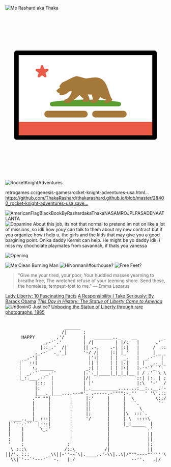 
![Me Rashard aka Thaka](https://pbs.twimg.com/media/GK__WllbQAAMH69?format=jpg&name=large)

<svg id="emoji" viewBox="0 0 72 72" xmlns="http://www.w3.org/2000/svg">
  <g id="color">
    <path fill="#fff" d="M67 17H5.31909V54.8044H67V17Z"/>
    <g>
      <path fill="#5c9e31" fill-rule="evenodd" d="M50.9767 40H21.0233C25.4306 39.3639 30.5453 39 36 39C41.4547 39 46.5694 39.3639 50.9767 40Z" clip-rule="evenodd"/>
      <path fill="#5c9e31" d="M50.9767 40V41C51.5012 41 51.9366 40.5948 51.9741 40.0716C52.0117 39.5484 51.6387 39.0852 51.1195 39.0103L50.9767 40ZM21.0233 40L20.8805 39.0103C20.3614 39.0852 19.9883 39.5484 20.0259 40.0716C20.0634 40.5948 20.4988 41 21.0233 41V40ZM50.9767 39H21.0233V41H50.9767V39ZM36 38C30.5029 38 25.3401 38.3666 20.8805 39.0103L21.1662 40.9897C25.5212 40.3612 30.5878 40 36 40V38ZM51.1195 39.0103C46.6599 38.3666 41.4972 38 36 38V40C41.4122 40 46.4788 40.3612 50.8339 40.9897L51.1195 39.0103Z"/>
    </g>
    <rect x="5" y="48" width="62" height="7" fill="#EA5A47"/>
    <path fill="#EA5A47" stroke="#EA5A47" stroke-linejoin="round" d="M16.5 23L17.0613 24.7275H18.8776L17.4082 25.7951L17.9695 27.5225L16.5 26.4549L15.0305 27.5225L15.5918 25.7951L14.1224 24.7275H15.9387L16.5 23Z"/>
    <path fill="#A57939" stroke="#A57939" stroke-linejoin="round" d="M25.5 32.5L23.5 34L24 34.5L24.8271 34.4503V35.4503C28.4074 35.4503 27.7699 32.8316 30.5 34C30.5 34 29.4151 38.1054 26.9733 38.4315L26.9789 39.0621C28.1505 39.0621 27.3074 39.0403 28.479 39.0403C30.5344 37.752 32.1332 36.5621 33.5 35C34.1926 37.12 36.8577 37.12 35 38.5H36.7574C36.7574 38.5 36.9414 38.3277 37.2588 37.89C37.5762 37.4523 35.962 34.9708 35.962 34.9708C35.962 34.9708 38.5 35.5 39.5 35C38.7039 36.9627 41.4817 38.222 38.5 38.6L39 39H40.5C40.5 39 42.3158 36.7973 42.6319 35.4503C43.1828 38.3454 47.7828 36.6894 45 39H46L47.5 38C45.5794 36 45.9673 28.5227 40.4686 28.5227C37.9686 28.5227 37.5 29 36.5 29C35.5 29 33 28 32 28C31 28 27.8489 29.8594 27.5 30C27.1511 30.1406 26.3271 30.541 26.3271 30.541C25.8271 30.541 24.8271 32.041 24.8271 32.041L25.5 32.5Z"/>
    <path fill="none" stroke="#A57939" stroke-linecap="round" stroke-width="3" d="M40.5 44.5H53M19 44.5H35.5"/>
  </g>
  <g id="line">
    <path fill="none" stroke="#000" stroke-linecap="round" stroke-linejoin="round" stroke-width="2" d="M67 17H5V55H67V17Z"/>
  </g>
</svg>



![RocketKnightAdventures](https://pbs.twimg.com/media/GRMQiohbQAAM-s9?format=jpg&name=large)

retrogames.cc/genesis-games/rocket-knight-adventures-usa.html… https://github.com/ThakaRashard/thakarashard.github.io/blob/master/28400_rocket-knight-adventures-usa.save…

![AmericanFlagBlackBookByRashardakaThakaNASAMROJPLPASADENAATLANTA](https://pbs.twimg.com/media/GE47huua0AA4t46?format=jpg&name=large)
![Dopamine](https://pbs.twimg.com/media/GRbVtsyb0AAf-cG?format=jpg&name=large)
About this job, its not that normal to pretend im not on like a lot of missions, so idk how youy can talk to them about my new contract but if you organize how i help u, the girls and the kids that may give you a good bargining point. Onika daddy Kermit can help. He might be yo daddy idk, i miss my chocholate playmates from savannah, if thats you vanessa 

![Opening](https://pbs.twimg.com/media/GPQnXGiboAA21pe?format=jpg&name=large)

![Me Clean Burning Man](https://pbs.twimg.com/media/GO8FOmxbEAMWU9e?format=jpg&name=large)
![HiNormani!#ourhouse?](https://www.thebattery.org/wp-content/uploads/2018/02/2.-hand.jpg)
![Free Feet?](https://obamawhitehouse.archives.gov/sites/default/files/image/image_file/jb_gilded_liberty_1_e.jpg)

>"Give me your tired, your poor,
Your huddled masses yearning to breathe free,
The wretched refuse of your teeming shore.
Send these, the homeless, tempest-tost to me."
— Emma Lazarus



[Lady Liberty: 10 Fascinating Facts](https://www.thebattery.org/lady-liberty-10-fascinating-facts/) 
[A Responsibility I Take Seriously: By Barack Obama](https://www.scotusblog.com/2016/02/a-responsibility-i-take-seriously/)
[*This Day in History: The Statue of Liberty Came to America*](https://obamawhitehouse.archives.gov/blog/2015/06/17/day-history-statue-liberty-came-america)
![UnBoxinG Justice?](https://2.bp.blogspot.com/-qDyZbAJRna4/WAhUQLSnpUI/AAAAAAAALjs/pGKC2Kh4BuEwDn75lZPWN-tA1sDLKZfBgCLcB/s1600/unboxing_the_statue_of_liberty.jpg)
[Unboxing the Statue of Liberty through rare photographs, 1885](https://rarehistoricalphotos.com/unboxing-statue-liberty-1885/)



<pre>

                      ______
                     /|      ;
      HAPPY        ,'/       |   _______.._    __          _,.-''--,
              _,-'`.'        | /|        | |/;'  |      .'` /      |
             |::_.'  /|      || .-,    .-| |:|   |     /  ::|  ,---'
           ,_.-'  ._'_|      '-/ /|    |:| |_'   |     | _ _|  |__
       _,-'|                   |':|    | |  _.   |  _.-'` |       |
     |`  ::|                   || |    | | |.|   | |  _,._|_      |
     |    :, _____            _;| |    | | |:|   |.-:''_`'. |   .-'
     |  _,-'`  _.-'          |.'._|____|_|_|_|__ | / .' `\ \|   |
     |_:.___,-'  |           |/|                `;:| |:. | ;|   |
           |:::  |           | |'                |:\  '-'  /|   |
           |:    |           |_.__________.......;__:..__.'-'.--------.
           |___._|___...,---='. .-----.-'""";-;"'   ' '\'.::/        /
          ."" ""|       |     |:'     |     |  \        \::/        /
          |     |       |     ||      |     |   `.       `'        /
          |     |       |     ||      |     |     \               ,
          |     |       |     |;      |     |\  :::`.            /
   ___.,__|_ :::|       |     '/      |     | \  ::::\          /
 |`'--.-''  | ::|       |             |     |_|_____  |        |
 |    |      \_,'       |             |             `.'        |
 |    |                 |             |              ||        |
 ;    |                 |             |              ||        |
 '    ;                ;'             |              |;        |
  \ :::\              /::\           /|              ||        |mx||/
||/'. ::;       _\\||-''--`\|.____,.'-\\|..\|/"""----""''''\\||/''||
  \\|`'--`'---'`  -.___||/                     --''.___,|/
</pre>


